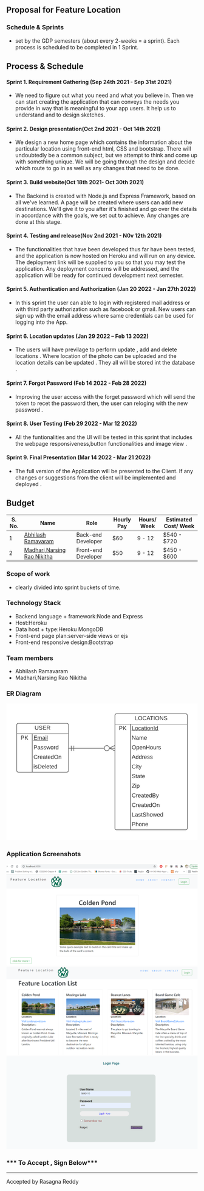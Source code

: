 
## Proposal for Feature Location

### Schedule & Sprints
- set by the GDP semesters (about every 2-weeks = a sprint). Each process is scheduled to be completed in 1 Sprint.
## Process & Schedule

#### Sprint 1.  Requirement Gathering (Sep 24th 2021 - Sep 31st 2021)
- We need to figure out what you need and what you believe in. Then we can start creating the application that can conveys the needs you provide in way that is meaningful to your app users. It help us to understand and to design sketches.


#### Sprint 2. Design presentation(Oct 2nd 2021 - Oct 14th 2021)
- We design a new home page which contains the information about the particular location using front-end html, CSS and bootstrap. There will undoubtedly be a common subject, but we attempt to think and   come up with something unique. We will be going through the  design and decide which route to go in as well as any changes that need to be done.

#### Sprint 3. Build website(Oct 18th 2021- Oct 30th 2021)
- The Backend is created with Node.js and Express Framework, based on all we've learned. A page will be created where users can add new destinations. We'll give it to you after it's finished and go over the details in accordance with the goals, we set out to achieve. Any changes are done at this stage.

#### Sprint 4. Testing and release(Nov 2nd 2021 - N0v 12th 2021)
- The functionalities that have been developed thus far have been tested, and the application is now hosted on Heroku and will run on any device. The deployment link will be supplied to you so that you may test the application. Any deployment concerns will be addressed, and the application will be ready for continued development next semester.

#### Sprint 5. Authentication and Authorization (Jan 20 2022 - Jan 27th 2022)
* In this sprint the user can able to login with registered mail address or with third party authorization such as facebook or gmail. New users can sign up with the email address where same credentials can be used for logging into the App.

#### Sprint 6. Location updates (Jan 29 2022 – Feb 13 2022)
* The users will have previlage to perform  update , add and delete locations . Where location of the photo can be uploaded and the location details can be updated . They all will be stored int the database .

#### Sprint 7. Forgot Password (Feb 14 2022 - Feb 28 2022)
*	Improving the user access with the forget password which will send the token to recet the password  then, the user can reloging with the new password .

#### Sprint 8. User Testing (Feb 29 2022 - Mar 12 2022)
* All the funtionalities and the UI will be tested in this sprint that includes the webpage responsiveness,button functionalities and image view .

#### Sprint 9. Final Presentation (Mar 14 2022 - Mar 21 2022)
*	The full version of the Application will be presented to the Client. If any changes or suggestions from the client will be implemented and deployed .

## Budget

| S. No. | Name                                                            | Role              | Hourly Pay                | Hours/ Week | Estimated Cost/ Week |
|------|--------------------------------------------------------------------|--------------------|------------------------| ------------- | ---------- |
| 1    | [Abhilash Ramavaram](https://github.com/AbhiRam0099)           | Back-end Developer  | $60 |   9 - 12 |  $540 - $720 |
| 2    | [Madhari,Narsing Rao Nikitha](https://github.com/NikithaMN-05)                   | Front-end Developer | $50 | 9 - 12 | $450 - $600 |

### Scope of work
- clearly divided into sprint buckets of time.

### Technology Stack
- Backend language + framework:Node and Express
- Host:Heroku
- Data host + type:Heroku MongoDB
- Front-end page plan:server-side views or ejs
- Front-end responsive design:Bootstrap 

### Team members
- Abhilash Ramavaram
- Madhari,Narsing Rao Nikitha

### ER Diagram
![ERDiagram](images/ERFeaturedLocations.png)

### Application Screenshots 

![Home](images/Home.png)
![list](images/list.png)
![login](images/login.png)
### *** To Accept , Sign Below***

   -------------------------
  Accepted by Rasagna Reddy
